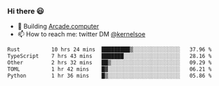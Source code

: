 ### Hi there 😃

- 🔨 Building [Arcade.computer](https://arcade.computer)
- 📫 How to reach me: twitter DM [@kernelsoe](https://twitter.com/kernelsoe)

<!--START_SECTION:waka-->

```txt
Rust          10 hrs 24 mins  █████████▒░░░░░░░░░░░░░░░   37.96 %
TypeScript    7 hrs 43 mins   ███████░░░░░░░░░░░░░░░░░░   28.16 %
Other         2 hrs 32 mins   ██▒░░░░░░░░░░░░░░░░░░░░░░   09.29 %
TOML          1 hr 42 mins    █▓░░░░░░░░░░░░░░░░░░░░░░░   06.21 %
Python        1 hr 36 mins    █▒░░░░░░░░░░░░░░░░░░░░░░░   05.86 %
```

<!--END_SECTION:waka-->
